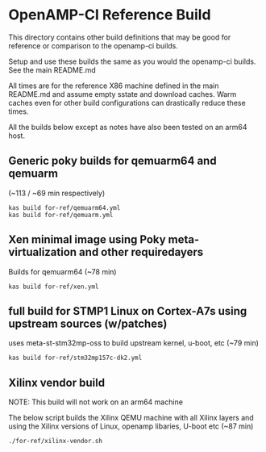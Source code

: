 # OpenAMP-CI Reference Build
This directory contains other build definitions that may be good for reference or
comparison to the openamp-ci builds.

Setup and use these builds the same as you would the openamp-ci builds.
See the main README.md

All times are for the reference X86 machine defined in the main README.md and
assume empty sstate and download caches.  Warm caches even for other build
configurations can drastically reduce these times.

All the builds below except as notes have also been tested on an arm64 host.

## Generic poky builds for qemuarm64 and qemuarm
(~113 / ~69 min respectively)
```
kas build for-ref/qemuarm64.yml
kas build for-ref/qemuarm.yml
```

## Xen minimal image using Poky meta-virtualization and other requiredayers
Builds for qemuarm64
(~78 min)
```
kas build for-ref/xen.yml
```

## full build for STMP1 Linux on Cortex-A7s using upstream sources (w/patches)
uses meta-st-stm32mp-oss to build upstream kernel, u-boot, etc
(~79 min)
```
kas build for-ref/stm32mp157c-dk2.yml
```

## Xilinx vendor build

NOTE: This build will not work on an arm64 machine

The below script builds the Xilinx QEMU machine with all Xilinx layers and
using the Xilinx versions of Linux, openamp libaries, U-boot etc
(~87 min)
```
./for-ref/xilinx-vendor.sh
```
